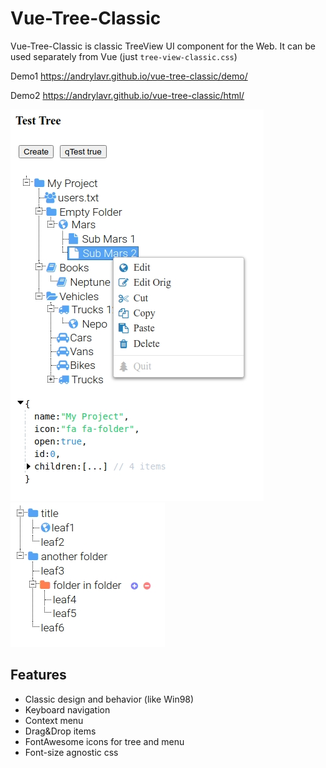 # Vue-Tree-Classic

Vue-Tree-Classic is classic TreeView UI component for the Web.
It can be used separately from Vue (just `tree-view-classic.css`)

Demo1 https://andrylavr.github.io/vue-tree-classic/demo/

Demo2 https://andrylavr.github.io/vue-tree-classic/html/

![](demo/img/demo1.jpg)    ![](demo/img/demo2.jpg)

## Features
* Classic design and behavior (like Win98)
* Keyboard navigation
* Context menu
* Drag&Drop items
* FontAwesome icons for tree and menu
* Font-size agnostic css